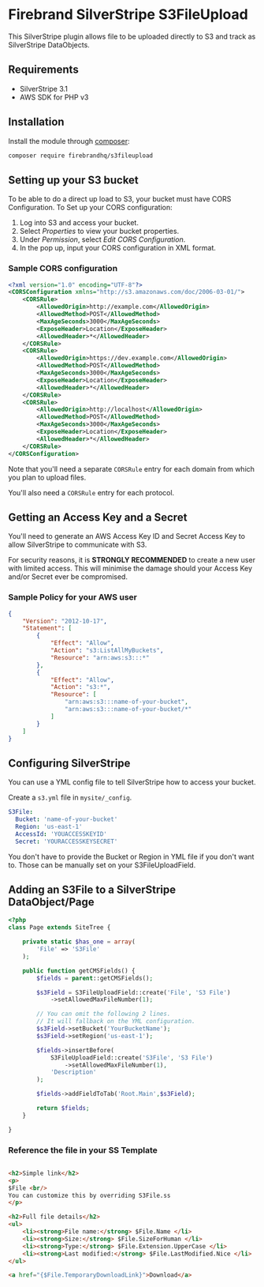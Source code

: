 # Firebrand SilverStripe S3FileUpload

This SilverStripe plugin allows file to be uploaded directly to S3 and track as SilverStripe DataObjects.

## Requirements

 * SilverStripe 3.1
 * AWS SDK for PHP v3

## Installation

Install the module through [composer](http://getcomposer.org):

```bash
composer require firebrandhq/s3fileupload
```

## Setting up your S3 bucket

To be able to do a direct up load to S3, your bucket must have CORS Configuration. To Set up your CORS configuration:
 1. Log into S3 and access your bucket.
 2. Select *Properties* to view your bucket properties.
 3. Under *Permission*, select *Edit CORS Configuration*.
 4. In the pop up, input your CORS configuration in XML format.

### Sample CORS configuration
```xml
<?xml version="1.0" encoding="UTF-8"?>
<CORSConfiguration xmlns="http://s3.amazonaws.com/doc/2006-03-01/">
    <CORSRule>
        <AllowedOrigin>http://example.com</AllowedOrigin>
        <AllowedMethod>POST</AllowedMethod>
        <MaxAgeSeconds>3000</MaxAgeSeconds>
        <ExposeHeader>Location</ExposeHeader>
        <AllowedHeader>*</AllowedHeader>
    </CORSRule>
    <CORSRule>
        <AllowedOrigin>https://dev.example.com</AllowedOrigin>
        <AllowedMethod>POST</AllowedMethod>
        <MaxAgeSeconds>3000</MaxAgeSeconds>
        <ExposeHeader>Location</ExposeHeader>
        <AllowedHeader>*</AllowedHeader>
    </CORSRule>
    <CORSRule>
        <AllowedOrigin>http://localhost</AllowedOrigin>
        <AllowedMethod>POST</AllowedMethod>
        <MaxAgeSeconds>3000</MaxAgeSeconds>
        <ExposeHeader>Location</ExposeHeader>
        <AllowedHeader>*</AllowedHeader>
    </CORSRule>
</CORSConfiguration>
```

Note that you'll need a separate `CORSRule` entry for each domain from which you plan to upload files.

You'll also need a `CORSRule` entry for each protocol.

## Getting an Access Key and a Secret

You'll need to generate an AWS Access Key ID and Secret Access Key to allow SilverStripe to communicate with S3.

For security reasons, it is **STRONGLY RECOMMENDED** to create a new user with limited access. This will minimise the damage should your Access Key and/or Secret ever be compromised.

### Sample Policy for your AWS user
```json
{
    "Version": "2012-10-17",
    "Statement": [
        {
            "Effect": "Allow",
            "Action": "s3:ListAllMyBuckets",
            "Resource": "arn:aws:s3:::*"
        },
        {
            "Effect": "Allow",
            "Action": "s3:*",
            "Resource": [
                "arn:aws:s3:::name-of-your-bucket",
                "arn:aws:s3:::name-of-your-bucket/*"
            ]
        }
    ]
}
```

## Configuring SilverStripe
You can use a YML config file to tell SilverStripe how to access your bucket.

Create a `s3.yml` file in `mysite/_config`.

```yml
S3File:
  Bucket: 'name-of-your-bucket'
  Region: 'us-east-1'
  AccessId: 'YOUACCESSKEYID'
  Secret: 'YOURACCESSKEYSECRET'
```

You don't have to provide the Bucket or Region in YML file if you don't want to. Those can be manually set on your S3FileUploadField.

## Adding an S3File to a SilverStripe DataObject/Page

```PHP
<?php
class Page extends SiteTree {

	private static $has_one = array(
        'File' => 'S3File'
	);

    public function getCMSFields() {
		$fields = parent::getCMSFields();

		$s3Field = S3FileUploadField::create('File', 'S3 File')
            ->setAllowedMaxFileNumber(1);

        // You can omit the following 2 lines.
        // It will fallback on the YML configuration.
        $s3Field->setBucket('YourBucketName');
        $s3Field->setRegion('us-east-1');

		$fields->insertBefore(
			S3FileUploadField::create('S3File', 'S3 File')
				->setAllowedMaxFileNumber(1),
			'Description'
		);

		$fields->addFieldToTab('Root.Main',$s3Field);

		return $fields;
	}

}

```

### Reference the file in your SS Template
```HTML

<h2>Simple link</h2>
<p>
$File <br/>
You can customize this by overriding S3File.ss
</p>

<h2>Full file details</h2>
<ul>
    <li><strong>File name:</strong> $File.Name </li>
    <li><strong>Size:</strong> $File.SizeForHuman </li>
    <li><strong>Type:</strong> $File.Extension.UpperCase </li>
    <li><strong>Last modified:</strong> $File.LastModified.Nice </li>
</ul>

<a href="{$File.TemporaryDownloadLink}">Download</a>

```
